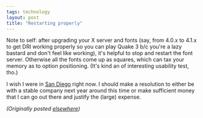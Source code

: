 ```yaml
---
tags: technology
layout: post
title: "Restarting properly"
---
```




<p>Note to self: after upgrading your X server and fonts
(say, from 4.0.x to 4.1.x to get DRI working properly so you
can play Quake 3 b/c you're a lazy bastard and don't feel
like working), it's helpful to stop and restart the font
server. Otherwise all the fonts come up as squares, which
can tax your memory as to option positioning. (It's kind an
of interesting usability test, tho.)

<p>I wish I were in <a
href="http://conferences.oreilly.com/oscon/">San Diego</a>
right now. I should make a resolution to either be with a
stable company next year around this time or make sufficient
money that I can go out there and justify the (large)
expense.

<p><em>(Originally posted <a href="http://www.advogato.org/person/cwinters/diary.html?start=63">elsewhere</a>)</em></p>


